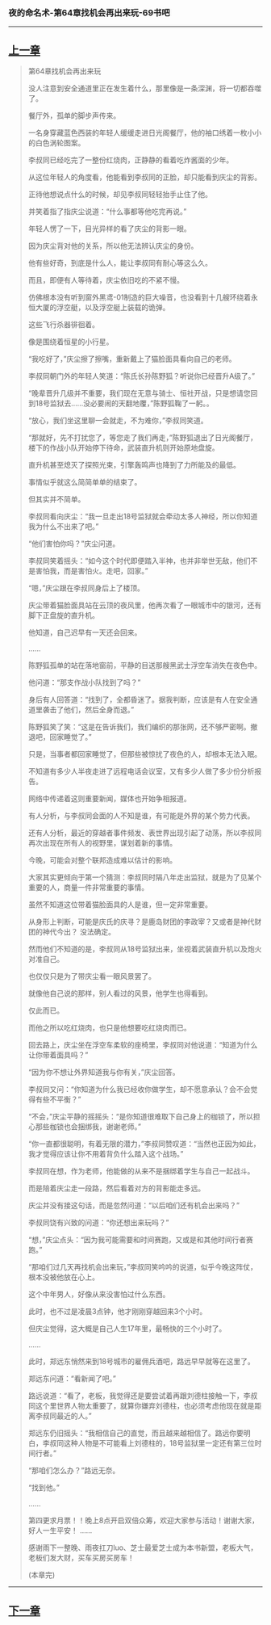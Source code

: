 ### 夜的命名术-第64章找机会再出来玩-69书吧

--------
[上一章](./0af3c6f25669477c5eac1f7fafc9ed01.md)
--------


>
>
>
>第64章找机会再出来玩
>
>没人注意到安全通道里正在发生着什么，那里像是一条深渊，将一切都吞噬了。
>
>餐厅外，孤单的脚步声传来。
>
>一名身穿藏蓝色西装的年轻人缓缓走进日光阁餐厅，他的袖口绣着一枚小小的白色涡轮图案。
>
>李叔同已经吃完了一整份红烧肉，正静静的看着吃炸酱面的少年。
>
>从这位年轻人的角度看，他能看到李叔同的正脸，却只能看到庆尘的背影。
>
>正待他想说点什么的时候，却见李叔同轻轻抬手止住了他。
>
>并笑着指了指庆尘说道：“什么事都等他吃完再说。”
>
>年轻人愣了一下，目光异样的看了庆尘的背影一眼。
>
>因为庆尘背对他的关系，所以他无法辨认庆尘的身份。
>
>他有些好奇，到底是什么人，能让李叔同有耐心等这么久。
>
>而且，即便有人等待着，庆尘依旧吃的不紧不慢。
>
>仿佛根本没有听到窗外黑鸢-01制造的巨大噪音，也没看到十几艘环绕着永恒大厦的浮空艇，以及浮空艇上装载的诡弹。
>
>这些飞行杀器徘徊着。
>
>像是围绕着恒星的小行星。
>
>“我吃好了，”庆尘擦了擦嘴，重新戴上了猫脸面具看向自己的老师。
>
>李叔同朝门外的年轻人笑道：“陈氏长孙陈野狐？听说你已经晋升A级了。”
>
>“晚辈晋升几级并不重要，我们现在无意与骑士、恒社开战，只是想请您回到18号监狱去……没必要闹的天翻地覆，”陈野狐鞠了一躬。。
>
>“放心，我们坐这里聊一会就走，不为难你，”李叔同笑道。
>
>“那就好，先不打扰您了，等您走了我们再走，”陈野狐退出了日光阁餐厅，楼下的作战小队开始停下待命，武装直升机则开始原地盘旋。
>
>直升机甚至熄灭了探照光束，引擎轰鸣声也降到了力所能及的最低。
>
>事情似乎就这么简简单单的结束了。
>
>但其实并不简单。
>
>李叔同看向庆尘：“我一旦走出18号监狱就会牵动太多人神经，所以你知道我为什么不出来了吧。”
>
>“他们害怕你吗？”庆尘问道。
>
>李叔同笑着摇头：“如今这个时代即便踏入半神，也并非举世无敌，他们不是害怕我，而是害怕火。走吧，回家。”
>
>“嗯，”庆尘跟在李叔同身后上了楼顶。
>
>庆尘带着猫脸面具站在云顶的夜风里，他再次看了一眼城市中的银河，还有脚下正盘旋的直升机。
>
>他知道，自己迟早有一天还会回来。
>
>……
>
>陈野狐孤单的站在落地窗前，平静的目送那艘黑武士浮空车消失在夜色中。
>
>他问道：“那支作战小队找到了吗？”
>
>身后有人回答道：“找到了，全都昏迷了。据我判断，应该是有人在安全通道里袭击了他们，然后全身而退。”
>
>陈野狐笑了笑：“这是在告诉我们，我们编织的那张网，还不够严密啊。撤退吧，回家睡觉了。”
>
>只是，当事者都回家睡觉了，但那些被惊扰了夜色的人，却根本无法入眠。
>
>不知道有多少人半夜走进了远程电话会议室，又有多少人做了多少份分析报告。
>
>网络中传递着这则重要新闻，媒体也开始争相报道。
>
>有人分析，与李叔同会面的人不知是谁，有可能是外界的某个势力代表。
>
>还有人分析，最近的穿越者事件频发、表世界出现引起了动荡，所以李叔同再次出现在所有人的视野里，谋划着新的事情。
>
>今晚，可能会对整个联邦造成难以估计的影响。
>
>大家其实更倾向于第一个猜测：李叔同时隔八年走出监狱，就是为了见某个重要的人，商量一件非常重要的事情。
>
>虽然不知道这位带着猫脸面具的人是谁，但一定非常重要。
>
>从身形上判断，可能是庆氏的庆寻？是鹿岛财团的李政宰？又或者是神代财团的神代今出？
>没法确定。
>
>然而他们不知道的是，李叔同从18号监狱出来，坐视着武装直升机以及炮火对准自己。
>
>也仅仅只是为了带庆尘看一眼风景罢了。
>
>就像他自己说的那样，别人看过的风景，他学生也得看到。
>
>仅此而已。
>
>而他之所以吃红烧肉，也只是他想要吃红烧肉而已。
>
>回去路上，庆尘坐在浮空车柔软的座椅里，李叔同对他说道：“知道为什么让你带着面具吗？”
>
>“因为你不想让外界知道我与你有关，”庆尘回答。
>
>李叔同又问：“你知道为什么我已经收你做学生，却不愿意承认？会不会觉得有些不平衡？”
>
>“不会，”庆尘平静的摇摇头：“是你知道很难取下自己身上的枷锁了，所以担心那些枷锁也会捆绑我，谢谢老师。”
>
>“你一直都很聪明，有着无限的潜力，”李叔同赞叹道：“当然也正因为如此，我才觉得应该让你不用着背负什么踏入这个战场。”
>
>李叔同在想，作为老师，他能做的从来不是捆绑着学生与自己一起战斗。
>
>而是陪着庆尘走一段路，然后看着对方的背影能走多远。
>
>庆尘并没有接这句话，而是忽然问道：“以后咱们还有机会出来吗？”
>
>李叔同饶有兴致的问道：“你还想出来玩吗？”
>
>“想，”庆尘点头：“因为我可能需要和时间赛跑，又或是和其他时间行者赛跑。”
>
>“那咱们过几天再找机会出来玩，”李叔同笑吟吟的说道，似乎今晚这阵仗，根本没被他放在心上。
>
>这个中年男人，好像从来没害怕过什么东西。
>
>此时，也不过是凌晨3点钟，他才刚刚穿越回来3个小时。
>
>但庆尘觉得，这大概是自己人生17年里，最畅快的三个小时了。
>
>……
>
>此时，郑远东悄然来到18号城市的雇佣兵酒吧，路远早早就等在这里了。
>
>郑远东问道：“看新闻了吧。”
>
>路远说道：“看了，老板，我觉得还是要尝试着再跟刘德柱接触一下，李叔同这个里世界人物太重要了，就算你嫌弃刘德柱，也必须考虑他现在就是距离李叔同最近的人。”
>
>郑远东仍旧摇头：“我相信自己的直觉，而且越来越相信了。路远你要明白，李叔同这种人物是不可能看上刘德柱的，18号监狱里一定还有第三位时间行者。”
>
>“那咱们怎么办？”路远无奈。
>
>“找到他。”
>
>……
>
>第四更求月票！！晚上8点开启双倍众筹，欢迎大家参与活动！谢谢大家，好人一生平安！
>……
>
>感谢雨下一整晚、雨夜扛刀luo、芝士最爱芝士成为本书新盟，老板大气，老板们发大财，买车买房买房车！
>
>(本章完)
>
>

--------
[下一章](./b1e422217e48f0035385ac0c027450ee.md)
--------
